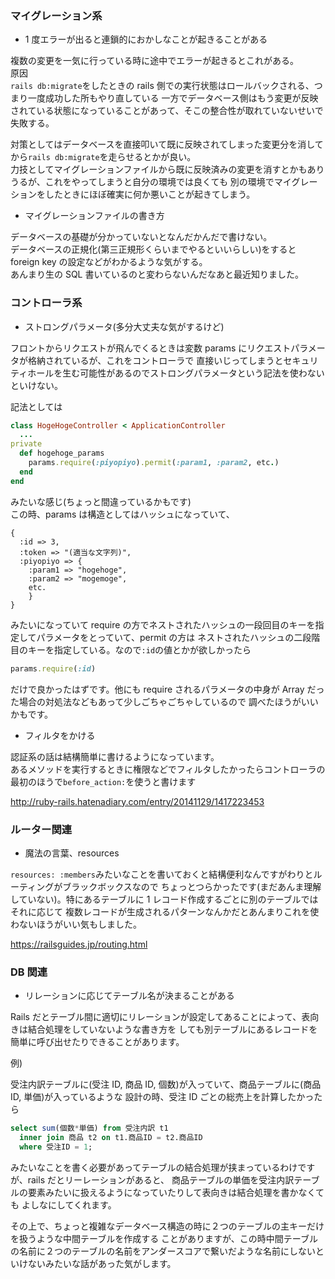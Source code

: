 ### マイグレーション系

- 1 度エラーが出ると連鎖的におかしなことが起きることがある

複数の変更を一気に行っている時に途中でエラーが起きるとこれがある。  
原因  
`rails db:migrate`をしたときの rails 側での実行状態はロールバックされる、つまり一度成功した所もやり直している
一方でデータベース側はもう変更が反映されている状態になっていることがあって、そこの整合性が取れていないせいで失敗する。

対策としてはデータベースを直接叩いて既に反映されてしまった変更分を消してから`rails db:migrate`を走らせるとかが良い。  
力技としてマイグレーションファイルから既に反映済みの変更を消すとかもありうるが、これをやってしまうと自分の環境では良くても
別の環境でマイグレーションをしたときにほぼ確実に何か悪いことが起きてしまう。

- マイグレーションファイルの書き方

データベースの基礎が分かっていないとなんだかんだで書けない。  
データベースの正規化(第三正規形くらいまでやるといいらしい)をすると foreign key の設定などがわかるような気がする。  
あんまり生の SQL 書いているのと変わらないんだなあと最近知りました。

### コントローラ系

- ストロングパラメータ(多分大丈夫な気がするけど)

フロントからリクエストが飛んでくるときは変数 params にリクエストパラメータが格納されているが、これをコントローラで
直接いじってしまうとセキュリティホールを生む可能性があるのでストロングパラメータという記法を使わないといけない。

記法としては

```ruby
class HogeHogeController < ApplicationController
  ...
private
  def hogehoge_params
    params.require(:piyopiyo).permit(:param1, :param2, etc.)
  end
end
```

みたいな感じ(ちょっと間違っているかもです)  
この時、params は構造としてはハッシュになっていて、

```
{
  :id => 3,
  :token => "(適当な文字列)",
  :piyopiyo => {
    :param1 => "hogehoge",
    :param2 => "mogemoge",
    etc.
    }
}
```

みたいになっていて require の方でネストされたハッシュの一段回目のキーを指定してパラメータをとっていて、permit の方は
ネストされたハッシュの二段階目のキーを指定している。なので`:id`の値とかが欲しかったら

```ruby
params.require(:id)
```

だけで良かったはずです。他にも require されるパラメータの中身が Array だった場合の対処法などもあって少しごちゃごちゃしているので
調べたほうがいいかもです。

- フィルタをかける

認証系の話は結構簡単に書けるようになっています。  
あるメソッドを実行するときに権限などでフィルタしたかったらコントローラの最初のほうで`before_action:`を使うと書けます

http://ruby-rails.hatenadiary.com/entry/20141129/1417223453

### ルーター関連

- 魔法の言葉、resources

`resources: :members`みたいなことを書いておくと結構便利なんですがわりとルーティングがブラックボックスなので
ちょっとつらかったです(まだあんま理解していない)。特にあるテーブルに 1 レコード作成するごとに別のテーブルではそれに応じて
複数レコードが生成されるパターンなんかだとあんまりこれを使わないほうがいい気もしました。

https://railsguides.jp/routing.html

### DB 関連

- リレーションに応じてテーブル名が決まることがある

Rails だとテーブル間に適切にリレーションが設定してあることによって、表向きは結合処理をしていないような書き方を
しても別テーブルにあるレコードを簡単に呼び出せたりできることがあります。

例)

受注内訳テーブルに(受注 ID, 商品 ID, 個数)が入っていて、商品テーブルに(商品 ID, 単価)が入っているような
設計の時、受注 ID ごとの総売上を計算したかったら

```sql
select sum(個数*単価) from 受注内訳 t1
  inner join 商品 t2 on t1.商品ID = t2.商品ID
  where 受注ID = 1;
```

みたいなことを書く必要があってテーブルの結合処理が挟まっているわけですが、rails だとリーレーションがあると、
商品テーブルの単価を受注内訳テーブルの要素みたいに扱えるようになっていたりして表向きは結合処理を書かなくても
よしなにしてくれます。

その上で、ちょっと複雑なデータベース構造の時に２つのテーブルの主キーだけを扱うような中間テーブルを作成する
ことがありますが、この時中間テーブルの名前に２つのテーブルの名前をアンダースコアで繋いだような名前にしないと
いけないみたいな話があった気がします。
